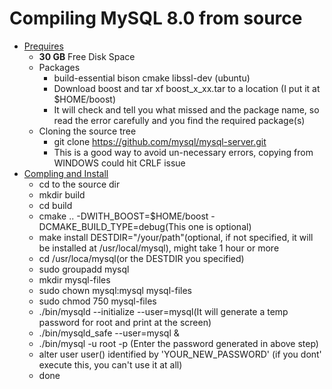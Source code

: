 # Compiling MySQL 8.0 from source
- [Prequires](Prequires)
  - __30 GB__ Free Disk Space
  - Packages
    - build-essential bison cmake libssl-dev (ubuntu)
    - Download boost and tar xf boost_x_xx.tar to a location (I put it at $HOME/boost)
    - It will check and tell you what missed and the package name, so read the error carefully and you find the required package(s)
  - Cloning the source tree
    - git clone https://github.com/mysql/mysql-server.git
    - This is a good way to avoid un-necessary errors, copying from WINDOWS could hit CRLF issue
- [Compling and Install](compile_install)
  - cd to the source dir
  - mkdir build
  - cd build
  - cmake .. -DWITH_BOOST=$HOME/boost  -DCMAKE_BUILD_TYPE=debug(This one is optional)
  - make install DESTDIR="/your/path"(optional, if not specified, it will be installed at /usr/local/mysql), might take 1 hour or more
  - cd /usr/loca/mysql(or the DESTDIR you specified)
  - sudo groupadd mysql
  - mkdir mysql-files
  - sudo chown mysql:mysql mysql-files
  - sudo chmod 750 mysql-files
  - ./bin/mysqld --initialize --user=mysql(It will generate a temp password for root and print at the screen)
  - ./bin/mysqld_safe --user=mysql &
  - ./bin/mysql -u root -p (Enter the password generated in above step)
  - alter user user() identified by 'YOUR_NEW_PASSWORD' (if you dont' execute this, you can't use it at all)
  - done
